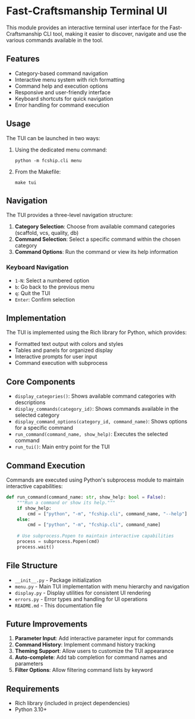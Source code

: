 # Fast-Craftsmanship Terminal UI

This module provides an interactive terminal user interface for the Fast-Craftsmanship CLI tool, making it easier to discover, navigate and use the various commands available in the tool.

## Features

- Category-based command navigation
- Interactive menu system with rich formatting
- Command help and execution options
- Responsive and user-friendly interface
- Keyboard shortcuts for quick navigation
- Error handling for command execution

## Usage

The TUI can be launched in two ways:

1. Using the dedicated menu command:
   ```
   python -m fcship.cli menu
   ```

2. From the Makefile:
   ```
   make tui
   ```

## Navigation

The TUI provides a three-level navigation structure:

1. **Category Selection**: Choose from available command categories (scaffold, vcs, quality, db)
2. **Command Selection**: Select a specific command within the chosen category
3. **Command Options**: Run the command or view its help information

### Keyboard Navigation

- `1-N`: Select a numbered option
- `b`: Go back to the previous menu
- `q`: Quit the TUI
- `Enter`: Confirm selection

## Implementation

The TUI is implemented using the Rich library for Python, which provides:
- Formatted text output with colors and styles
- Tables and panels for organized display
- Interactive prompts for user input
- Command execution with subprocess

## Core Components

- `display_categories()`: Shows available command categories with descriptions
- `display_commands(category_id)`: Shows commands available in the selected category
- `display_command_options(category_id, command_name)`: Shows options for a specific command
- `run_command(command_name, show_help)`: Executes the selected command
- `run_tui()`: Main entry point for the TUI

## Command Execution

Commands are executed using Python's subprocess module to maintain interactive capabilities:

```python
def run_command(command_name: str, show_help: bool = False):
    """Run a command or show its help."""
    if show_help:
        cmd = ["python", "-m", "fcship.cli", command_name, "--help"]
    else:
        cmd = ["python", "-m", "fcship.cli", command_name]
    
    # Use subprocess.Popen to maintain interactive capabilities
    process = subprocess.Popen(cmd)
    process.wait()
```

## File Structure

- `__init__.py` - Package initialization
- `menu.py` - Main TUI implementation with menu hierarchy and navigation
- `display.py` - Display utilities for consistent UI rendering
- `errors.py` - Error types and handling for UI operations
- `README.md` - This documentation file

## Future Improvements

1. **Parameter Input**: Add interactive parameter input for commands
2. **Command History**: Implement command history tracking
3. **Theming Support**: Allow users to customize the TUI appearance
4. **Auto-complete**: Add tab completion for command names and parameters
5. **Filter Options**: Allow filtering command lists by keyword

## Requirements

- Rich library (included in project dependencies)
- Python 3.10+